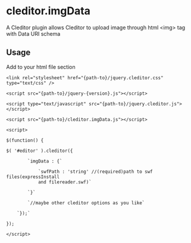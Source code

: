 cleditor.imgData
================

A Cleditor plugin allows Cleditor to upload image through html &lt;img> tag with
Data URI schema

Usage
-----

Add to your html file <head> section

`<link rel="stylesheet" href="{path-to}/jquery.cleditor.css" type="text/css" />`

`<script src="{path-to}/jquery-{version}.js"></script>`

`<script type="text/javascript" src="{path-to}/jquery.cleditor.js"></script>`

`<script src="{path-to}/cleditor.imgData.js"></script>`

`<script>`

`$(function() {`

`$( '#editor' ).cleditor({`

            `imgData : {`

                `swfPath : 'string' //(required)path to swf files(expressInstall
                and filereader.swf)`

            `}`

            `//maybe other cleditor options as you like`

        `});`

`});`

`</script>`

